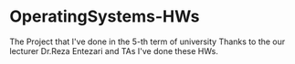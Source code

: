 # OperatingSystems-HWs
The Project that I've done in the 5-th term of university
Thanks to the our lecturer Dr.Reza Entezari and TAs I've done these HWs.